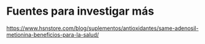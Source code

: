 

# Fuentes para investigar más

https://www.hsnstore.com/blog/suplementos/antioxidantes/same-adenosil-metionina-beneficios-para-la-salud/

